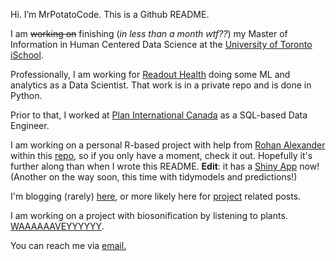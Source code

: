 Hi. I’m MrPotatoCode. This is a Github README.

I am ~~working on~~ finishing (_in less than a month wtf??_) my Master of Information in Human Centered Data Science at the [University of Toronto iSchool](https://ischool.utoronto.ca/current-students/programs-courses/programs-of-study/master-of-information/human-centred-data-science-hcds/).

Professionally, I am working for [Readout Health](https://mybiosense.com/) doing some ML and analytics as a Data Scientist. That work is in a private repo and is done in Python. 

Prior to that, I worked at [Plan International Canada](https://stories.plancanada.ca/) as a SQL-based Data Engineer. 

I am working on a personal R-based project with help from [Rohan Alexander](https://rohanalexander.com/) within this [repo](https://github.com/mrpotatocode/COFFEE_COFFEE_COFFEE), so if you only have a moment, check it out. Hopefully it's further along than when I wrote this README. **Edit**: it has a [Shiny App](https://mrpotatocode.shinyapps.io/FavouriteCoffees/) now! (Another on the way soon, this time with tidymodels and predictions!)

I'm blogging (rarely) [here](https://write.as/mrpotatocode/), or more likely here for [project](https://github.com/mrpotatocode/COFFEE_COFFEE_COFFEE/tree/main/journal) related posts.

I am working on a project with biosonification by listening to plants. [WAAAAAAVEYYYYYY](https://soundcloud.com/mrplantwave).

You can reach me via <a href="mailto:t.rose.github@protonmail.com">email.</a>
